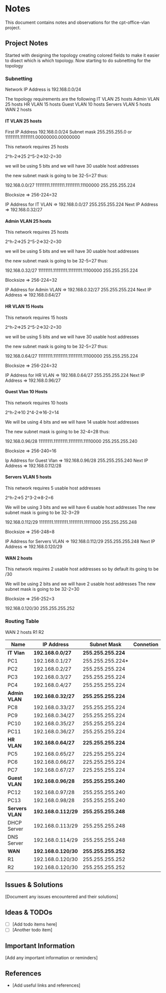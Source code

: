 # Notes

This document contains notes and observations for the cpt-office-vlan project.

## Project Notes

Started with designing the topology creating colored fields to make it easier to disect which is which topology.
Now starting to do subnetting for the topology

### Subnetting

Network IP Address is 192.168.0.0/24

The topology requirements are the following
IT VLAN 25 hosts
Admin VLAN 25 hosts
HR VLAN 15 hosts
Guest VLAN 10 hosts
Servers VLAN 5 hosts
WAN 2 hosts

#### IT VLAN 25 hosts

First IP Address 192.168.0.0/24
Subnet mask 255.255.255.0 or 11111111.11111111.00000000.00000000

This network requires 25 hosts 

2^h-2=>25
2^5-2=>32-2=30

we will be using 5 bits and we will have 30 usable host addresses

the new subnet mask is going to be 32-5=27 thus:

192.168.0.0/27
11111111.11111111.11111111.11100000
255.255.255.224

Blocksize => 256-224=32

IP Address for IT VLAN => 192.168.0.0/27 255.255.255.224
Next IP Address => 192.168.0.32/27

#### Admin VLAN 25 hosts

This network requires 25 hosts 

2^h-2=>25
2^5-2=>32-2=30

we will be using 5 bits and we will have 30 usable host addresses

the new subnet mask is going to be 32-5=27 thus:

192.168.0.32/27
11111111.11111111.11111111.11100000
255.255.255.224

Blocksize => 256-224=32

IP Address for Admin VLAN => 192.168.0.32/27 255.255.255.224
Next IP Address => 192.168.0.64/27

#### HR VLAN 15 Hosts

This network requires 15 hosts

2^h-2=>25
2^5-2=>32-2=30

we will be using 5 bits and we will have 30 usable host addresses

the new subnet mask is going to be 32-5=27 thus:

192.168.0.64/27
11111111.11111111.11111111.11100000
255.255.255.224

Blocksize => 256-224=32

IP Address for HR VLAN => 192.168.0.64/27 255.255.255.224
Next IP Address => 192.168.0.96/27

#### Guest Vlan 10 Hosts

This network requires 10 hosts

2^h-2=>10
2^4-2=>16-2=14

We will be using 4 bits and we will have 14 usable host addresses

The new subnet mask is going to be 32-4=28 thus:

192.168.0.96/28
11111111.11111111.11111111.11110000
255.255.255.240

Blocksize => 256-240=16

Ip Address for Guest Vlan => 192.168.0.96/28 255.255.255.240
Next IP Address => 192.168.0.112/28

#### Servers VLAN 5 hosts

This network requires 5 usable host addresses

2^h-2=>5
2^3-2=>8-2=6

We will be using 3 bits and we will have 6 usable host addresses
The new subnet mask is going to be 32-3=29

192.168.0.112/29
11111111.11111111.11111111.11111000
255.255.255.248

Blocksize => 256-248=8

IP Address for Servers VLAN => 192.168.0.112/29 255.255.255.248
Next IP Address => 192.168.0.120/29

#### WAN 2 hosts

This network requires 2 usable host addresses so by default its going to be /30

We will be using 2 bits and we will have 2 usable host addresses
The new subnet mask is going to be 32-2=30

Blocksize => 256-252=3

192.168.0.120/30 255.255.255.252

### Routing Table




WAN 2 hosts
R1
R2

|Name   	|IP Address   	|Subnet Mask   	|Connetion|
|---	|---	|---	|---	|
|**IT Vlan**|**192.168.0.0/27**|**255.255.255.224**|
| PC1  	|192.168.0.1/27|255.255.255.224*|   	|
| PC2	|192.168.0.2/27|255.255.255.224|   	|
| PC3  	|192.168.0.3/27|255.255.255.224|   	|
| PC4  	|192.168.0.4/27|255.255.255.224|   	|
|**Admin VLAN**|**192.168.0.32/27**|**255.255.255.224**|   	|
| PC8  	|192.168.0.33/27|255.255.255.224|   	|
| PC9  	|192.168.0.34/27|255.255.255.224|   	|
| PC10  |192.168.0.35/27|255.255.255.224|   	|
| PC11 	|192.168.0.36/27|255.255.255.224|   	|
|**HR VLAN**|**192.168.0.64/27**|**225.255.255.224**|   	|
|  PC5 	|192.168.0.65/27|225.255.255.224|   	|
|  PC6 	|192.168.0.66/27|225.255.255.224|   	|
|  PC7 	|192.168.0.67/27|225.255.255.224|   	|
|**Guest VLAN**|**192.168.0.96/28**|**255.255.255.240**|   	|
|  PC12	|192.168.0.97/28|255.255.255.240|   	|
|  PC13	|192.168.0.98/28|255.255.255.240|   	|
|**Servers VLAN**|**192.168.0.112/29**|**255.255.255.248**|   	|
|DHCP Server|192.168.0.113/29|255.255.255.248|   	|
|DNS Server|192.168.0.114/29|255.255.255.248|   	|
|**WAN**|**192.168.0.120/30**|**255.255.255.252**|   	|
|  R1 	|192.168.0.120/30|255.255.255.252|   	|
|  R2 	|192.168.0.120/30|255.255.255.252|   	|


## Issues & Solutions

[Document any issues encountered and their solutions]

## Ideas & TODOs

- [ ] [Add todo items here]
- [ ] [Another todo item]

## Important Information

[Add any important information or reminders]


## References

- [Add useful links and references]

